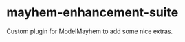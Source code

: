 mayhem-enhancement-suite
========================

Custom plugin for ModelMayhem to add some nice extras.